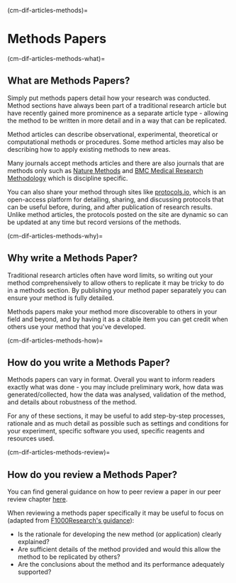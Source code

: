 (cm-dif-articles-methods)=
# Methods Papers 

(cm-dif-articles-methods-what)=
## What are Methods Papers?

Simply put methods papers detail how your research was conducted. 
Method sections have always been part of a traditional research article but have recently gained more prominence as a separate article type - allowing the method to be written in more detail and in a way that can be replicated.

Method articles can describe observational, experimental, theoretical or computational methods or procedures. 
Some method articles may also be describing how to apply existing methods to new areas.

Many journals accept methods articles and there are also journals that are methods only such as [Nature Methods](https://www.nature.com/nmeth/) and [BMC Medical Research Methodology](https://bmcmedresmethodol.biomedcentral.com/) which is discipline specific.

You can also share your method through sites like [protocols.io](https://www.protocols.io/), which is an open-access platform for detailing, sharing, and discussing protocols that can be useful before, during, and after publication of research results. 
Unlike method articles, the protocols posted on the site are dynamic so can be updated at any time but record versions of the methods.

(cm-dif-articles-methods-why)=
## Why write a Methods Paper?

Traditional research articles often have word limits, so writing out your method comprehensively to allow others to replicate it may be tricky to do in a methods section. 
By publishing your method paper separately you can ensure your method is fully detailed. 

Methods papers make your method more discoverable to others in your field and beyond, and by having it as a citable item you can get credit when others use your method that you've developed.

(cm-dif-articles-methods-how)=
## How do you write a Methods Paper?

Methods papers can vary in format. Overall you want to inform readers exactly what was done - you may include preliminary work, how data was generated/collected, how the data was analysed, validation of the method, and details about robustness of the method.

For any of these sections, it may be useful to add step-by-step processes, rationale and as much detail as possible such as settings and conditions for your experiment, specific software you used, specific reagents and resources used.


(cm-dif-articles-methods-review)=
## How do you review a Methods Paper?

You can find general guidance on how to peer review a paper in our peer review chapter [here](https://the-turing-way.netlify.app/communication/peer-review.html). 

When reviewing a methods paper specifically it may be useful to focus on (adapted from [F1000Research's guidance](https://f1000research.com/for-referees/guidelines)):
* Is the rationale for developing the new method (or application) clearly explained?
* Are sufficient details of the method provided and would this allow the method to be replicated by others?
* Are the conclusions about the method and its performance adequately supported?
